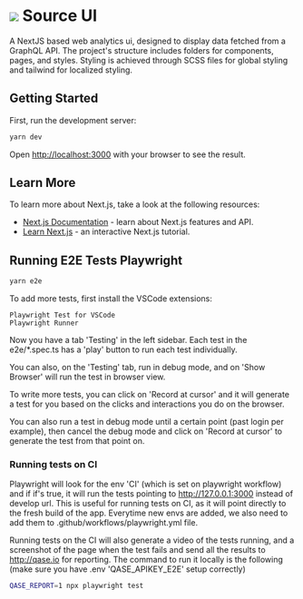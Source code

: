 # <img src="https://avatars.githubusercontent.com/u/153521348?s=24&v=4" /> Source UI

A NextJS based web analytics ui, designed to display data fetched from a GraphQL API. The project's structure includes folders for components, pages, and styles. Styling is achieved through SCSS files for global styling and tailwind for localized styling.

## Getting Started

First, run the development server:

```bash
yarn dev
```

Open [http://localhost:3000](http://localhost:3000) with your browser to see the result.

## Learn More

To learn more about Next.js, take a look at the following resources:

- [Next.js Documentation](https://nextjs.org/docs) - learn about Next.js features and API.
- [Learn Next.js](https://nextjs.org/learn) - an interactive Next.js tutorial.

## Running E2E Tests Playwright

```bash
yarn e2e
```

To add more tests, first install the VSCode extensions:

```code
Playwright Test for VSCode
Playwright Runner
```

Now you have a tab 'Testing' in the left sidebar. Each test in the e2e/\*.spec.ts has a 'play' button to run each test individually.

You can also, on the 'Testing' tab, run in debug mode, and on 'Show Browser' will run the test in browser view.

To write more tests, you can click on 'Record at cursor' and it will generate a test for you based on the clicks and interactions you do on the browser.

You can also run a test in debug mode until a certain point (past login per example), then cancel the debug mode and click on 'Record at cursor' to generate the test from that point on.

### Running tests on CI

Playwright will look for the env 'CI' (which is set on playwright workflow) and if if's true, it will run the tests pointing to http://127.0.0.1:3000 instead of develop url. This is useful for running tests on CI, as it will point directly to the fresh build of the app.
Everytime new envs are added, we also need to add them to .github/workflows/playwright.yml file.

Running tests on the CI will also generate a video of the tests running, and a screenshot of the page when the test fails and send all the results to http://qase.io for reporting. The command to run it locally is the following (make sure you have .env 'QASE_APIKEY_E2E' setup correctly)

```bash
QASE_REPORT=1 npx playwright test
```
